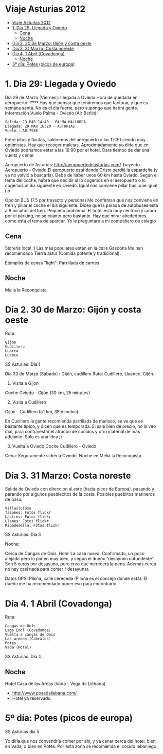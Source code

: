 # Viaje Asturias 2012

- [Viaje Asturias 2012](#Viaje-Asturias-2012)
- [1. Dia 29: Llegada y Oviedo](#1-Dia-29-Llegada-y-Oviedo)
  - [Cena](#Cena)
  - [Noche](#Noche)
- [Día 2. 30 de Marzo: Gijón y costa oeste](#D%C3%ADa-2-30-de-Marzo-Gij%C3%B3n-y-costa-oeste)
- [Día 3. 31 Marzo: Costa noreste](#D%C3%ADa-3-31-Marzo-Costa-noreste)
- [Día 4. 1 Abril (Covadonga)](#D%C3%ADa-4-1-Abril-Covadonga)
  - [Noche](#Noche-1)
- [5º día: Potes (picos de europa)](#5%C2%BA-d%C3%ADa-Potes-picos-de-europa)

# 1. Dia 29: Llegada y Oviedo

Día 29 de Marzo (Viernes): Llegada a Oviedo
Hora de quedada en aeropuerto: ????
Hay que pensar que tendremos que facturar, y que es semana santa. No es el día fuerte, pero supongo que habrá gente.
Información Vuelo Palma - Oviedo (Air Berlín):

    Salida: 29 MAR 14:40 - PALMA MALLORCA
    Llegada: 29 MAR 16:20 - ASTURIAS
    Vuelo:: AB 7688


Entre pitos y flautas, saldremos del aeropuerto a las 17:30 siendo muy optimistas. Hay que recoger maletas. Aproximadamente yo diría que en Oviedo podríamos estar a las 19:00 por el hotel. Dara tiempo de dar una vuelta y cenar.

Aeropuerto de Asturias: http://aeropuertodeasturias.com/
Trayecto Aeropuerto - Oviedo
El aeropuerto está donde Cristo perdió la espardeña (y ya no volvió a buscarla). Debe de haber unos 60 km hasta Oviedo. Según el tema del coche, habrá que decidir si lo cogemos en el aeropuerto o lo cogemos al día siguiente en Oviedo. Igual nos conviene pillar bus, que igual no.

Opción BUS (7.5 por trayecto y persona)
Me confirman que nos conviene en tren y pillar el coche el día siguiente. Dicen que la parada de autobuses está a 8 minutos del tren.
Pequeño problema: El hotel está muy céntrico y cobra por el párking, no se cuanto pero bastante. Hay que mirar alrededores como está el tema de aparcar. Yo le preguntaré a mi compañero de colegio

## Cena 

Sidrería local :) Las más populares están en la calle Gascona
Me han recomendado Tierra astur (Comida potente y tradicional).

Ejemplos de cenas "light": Parrillada de carnes

## Noche

Meliá la Reconquista

	
# Día 2. 30 de Marzo: Gijón y costa oeste
Ruta:

    Gijón
    Cudillero
    Luarca
    Luanco


SS Asturias: Día 1

Día 30 de Marzo (Sábado) : Gijón, cudillero
Ruta: Cudillero, Lluanco, Gijón.
1) Visita a Gijón

Coche Oviedo - Gijón (30 km, 25 minutos)

2) Visita a Cudillero

Gijón - Cudillero (51 km, 38 minutos)

En Cudillero la gente recomienda parrillada de marisco, se ve que es bastante típico, y dicen que es temporada. Si sale bien de precio, no lo veo mal, para contrarestar el atracón de cocidos y otro material de más adelante. Solo es una idea ;)


3) Vuelta a Oviedo
Coche Cudillero - Oviedo

Cena: Seguramente sidrería Oviedo.
Noche en Meliá la Reconquista

# Día 3. 31 Marzo: Costa noreste

Salida de Oviedo con dirección al este (hacia picos de Europa), pasando y parando por algunos pueblecitos de la costa. Posibles pueblitos marineros de paso:

    Villaviciosa
    Tazones: Fotos flickr
    Lastres: Fotos flickr
    Llanes: Fotos flickr
    Ribadesella: Fotos flickr


SS Asturias: Día 3

Noche:

Cerca de Cangas de Onís. Hotel La casa nueva. Confirmado, un poco alejado pero lo ponen muy bien, y según el dueño “desayuno cotundente”. Son 5 euros por desayuno, pero creo que merecerá la pena. Además cerca no hay casi nada para comer / desayunar.

Datos GPS: Piloña, calle cereceda (Piloña es el concejo donde está). El dueño me ha recomendado poner eso para encontrarlo.

# Día 4. 1 Abril (Covadonga)

Ruta:

    Cangas de Onís
    Lago Enol (Covadonga)
    Vuelta a cangas de Onís
    Las arenas (Cabrales)
    Potes
    Vada (Hotel)


SS Asturias: Día 4

## Noche

Hotel Casa de las Arcas (Vada - Vega de Liébana)

- http://www.posadaliebana.com/.
- Hotel ya reservado.

# 5º día: Potes (picos de europa)

SS Asturias dia 5


Yo diría que nos convendría comer por ahí, y ya cenar cerca del hotel, bien en Vada, o bien en Potes. Por esta zona se recomienda el cocido lebaniego

